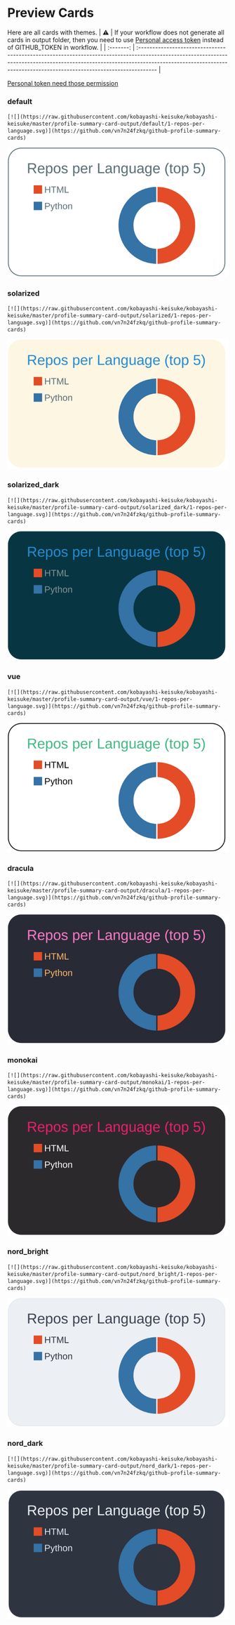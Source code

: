 
# Preview Cards

Here are all cards with themes.
| :warning: | If your workflow does not generate all cards in output folder, then you need to use [Personal access token](https://docs.github.com/en/actions/configuring-and-managing-workflows/creating-and-storing-encrypted-secrets) instead of GITHUB_TOKEN in workflow. |
| :-------: | :------------------------------------------------------------------------------------------------------------------------------------------------------------------------------------------------------------------------------------------------ |

[Personal token need those permission](https://github.com/vn7n24fzkq/github-profile-summary-cards/wiki/Personal-access-token-permissions)


### default


```
[![](https://raw.githubusercontent.com/kobayashi-keisuke/kobayashi-keisuke/master/profile-summary-card-output/default/1-repos-per-language.svg)](https://github.com/vn7n24fzkq/github-profile-summary-cards)
```
![](https://raw.githubusercontent.com/kobayashi-keisuke/kobayashi-keisuke/master/profile-summary-card-output/default/1-repos-per-language.svg)


### solarized


```
[![](https://raw.githubusercontent.com/kobayashi-keisuke/kobayashi-keisuke/master/profile-summary-card-output/solarized/1-repos-per-language.svg)](https://github.com/vn7n24fzkq/github-profile-summary-cards)
```
![](https://raw.githubusercontent.com/kobayashi-keisuke/kobayashi-keisuke/master/profile-summary-card-output/solarized/1-repos-per-language.svg)


### solarized_dark


```
[![](https://raw.githubusercontent.com/kobayashi-keisuke/kobayashi-keisuke/master/profile-summary-card-output/solarized_dark/1-repos-per-language.svg)](https://github.com/vn7n24fzkq/github-profile-summary-cards)
```
![](https://raw.githubusercontent.com/kobayashi-keisuke/kobayashi-keisuke/master/profile-summary-card-output/solarized_dark/1-repos-per-language.svg)


### vue


```
[![](https://raw.githubusercontent.com/kobayashi-keisuke/kobayashi-keisuke/master/profile-summary-card-output/vue/1-repos-per-language.svg)](https://github.com/vn7n24fzkq/github-profile-summary-cards)
```
![](https://raw.githubusercontent.com/kobayashi-keisuke/kobayashi-keisuke/master/profile-summary-card-output/vue/1-repos-per-language.svg)


### dracula


```
[![](https://raw.githubusercontent.com/kobayashi-keisuke/kobayashi-keisuke/master/profile-summary-card-output/dracula/1-repos-per-language.svg)](https://github.com/vn7n24fzkq/github-profile-summary-cards)
```
![](https://raw.githubusercontent.com/kobayashi-keisuke/kobayashi-keisuke/master/profile-summary-card-output/dracula/1-repos-per-language.svg)


### monokai


```
[![](https://raw.githubusercontent.com/kobayashi-keisuke/kobayashi-keisuke/master/profile-summary-card-output/monokai/1-repos-per-language.svg)](https://github.com/vn7n24fzkq/github-profile-summary-cards)
```
![](https://raw.githubusercontent.com/kobayashi-keisuke/kobayashi-keisuke/master/profile-summary-card-output/monokai/1-repos-per-language.svg)


### nord_bright


```
[![](https://raw.githubusercontent.com/kobayashi-keisuke/kobayashi-keisuke/master/profile-summary-card-output/nord_bright/1-repos-per-language.svg)](https://github.com/vn7n24fzkq/github-profile-summary-cards)
```
![](https://raw.githubusercontent.com/kobayashi-keisuke/kobayashi-keisuke/master/profile-summary-card-output/nord_bright/1-repos-per-language.svg)


### nord_dark


```
[![](https://raw.githubusercontent.com/kobayashi-keisuke/kobayashi-keisuke/master/profile-summary-card-output/nord_dark/1-repos-per-language.svg)](https://github.com/vn7n24fzkq/github-profile-summary-cards)
```
![](https://raw.githubusercontent.com/kobayashi-keisuke/kobayashi-keisuke/master/profile-summary-card-output/nord_dark/1-repos-per-language.svg)

